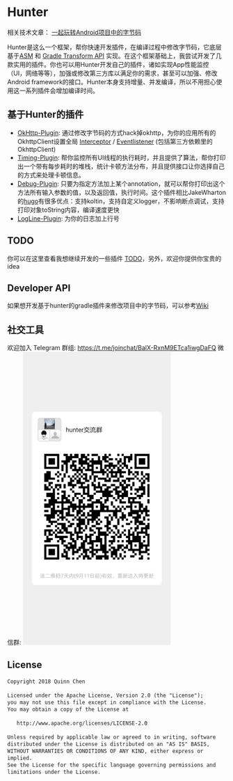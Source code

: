# Hunter

相关技术文章： [一起玩转Android项目中的字节码](http://quinnchen.cn/2018/09/13/2018-09-13-asm-transform/)

Hunter是这么一个框架，帮你快速开发插件，在编译过程中修改字节码，它底层基于[ASM](https://asm.ow2.io/) 和 [Gradle Transform API](http://tools.android.com/tech-docs/new-build-system/transform-api)
实现。在这个框架基础上，我尝试开发了几款实用的插件。你也可以用Hunter开发自己的插件，诸如实现App性能监控（UI，网络等等），加强或修改第三方库以满足你的需求，甚至可以加强、修改Android framework的接口。Hunter本身支持增量、并发编译，所以不用担心使用这一系列插件会增加编译时间。


## 基于Hunter的插件

 + [OkHttp-Plugin](https://github.com/Leaking/Hunter/blob/master/README_hunter_okhttp_ch.md): 通过修改字节码的方式hack掉okhttp，为你的应用所有的OkhttpClient设置全局 [Interceptor](https://github.com/square/okhttp/wiki/Interceptors) / [Eventlistener](https://github.com/square/okhttp/wiki/Events) 
(包括第三方依赖里的OkhttpClient)
 + [Timing-Plugin](https://github.com/Leaking/Hunter/blob/master/README_hunter_timing_ch.md): 帮你监控所有UI线程的执行耗时，并且提供了算法，帮你打印出一个带有每步耗时的堆栈，统计卡顿方法分布，并且提供接口让你选择自己的方式来处理卡顿信息。
 + [Debug-Plugin](https://github.com/Leaking/Hunter/blob/master/README_hunter_debug_ch.md): 只要为指定方法加上某个annotation，就可以帮你打印出这个方法所有输入参数的值，以及返回值，执行时间。这个插件相比JakeWharton的[hugo](https://github.com/JakeWharton/hugo)有很多优点：支持koltin，支持自定义logger，不影响断点调试，支持打印对象toString内容，编译速度更快
 + [LogLine-Plugin](https://github.com/Leaking/Hunter/blob/master/README_hunter_logline_ch.md): 为你的日志加上行号


## TODO 

你可以在这里查看我想继续开发的一些插件 [TODO](https://github.com/Leaking/Hunter/blob/master/TODO.md)，另外，欢迎你提供你宝贵的idea

## Developer API
    
如果想开发基于hunter的gradle插件来修改项目中的字节码，可以参考[Wiki](https://github.com/Leaking/Hunter/wiki/Developer-API)
   

## 社交工具

欢迎加入
Telegram 群组: https://t.me/joinchat/BalX-RxnM9ETca1iwgDaFQ
微信群:
<img src="https://github.com/Leaking/Hunter/blob/master/pics/wechat_group.jpg?raw=true" width="340" />


## License


    Copyright 2018 Quinn Chen

    Licensed under the Apache License, Version 2.0 (the "License");
    you may not use this file except in compliance with the License.
    You may obtain a copy of the License at

       http://www.apache.org/licenses/LICENSE-2.0

    Unless required by applicable law or agreed to in writing, software
    distributed under the License is distributed on an "AS IS" BASIS,
    WITHOUT WARRANTIES OR CONDITIONS OF ANY KIND, either express or implied.
    See the License for the specific language governing permissions and
    limitations under the License.
